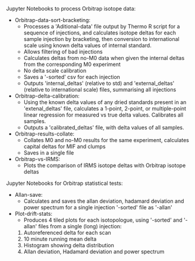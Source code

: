 Jupyter Notebooks to process Orbitrap isotope data:  
  - Orbitrap-data-sort-bracketing:  
    - Processes a 'Aditional-data' file output by Thermo R script for a sequence of injections, and calculates isotope deltas for each sample injection by bracketing, then conversion to international scale using known delta values of internal standard.   
    - Allows filtering of bad injections  
    - Calculates deltas from no-M0 data when given the internal deltas from the corresponding M0 experiment  
    - No delta scale calibration  
    - Saves a '-sorted' csv for each injection  
    - Outputs 'internal_deltas' (relative to std) and 'external_deltas' (relative to international scale) files, summarising all injections  
   - Orbitrap-delta-calibration:  
     - Using the known delta values of any dried standards present in an 'extenal_deltas' file, calculates a 1-point, 2-point, or multiple-point linear regression for measured vs true delta values. Calibrates all samples.  
     - Outputs a 'calibrated_deltas' file, with delta values of all samples.  
  - Orbitrap-results-collate:  
     - Collates M0 and no-M0 results for the same experiment, calculates capital deltas for MIF and clumps  
     - Saves in a single file  
  - Orbitrap-vs-IRMS:  
     - Plots the comparison of IRMS isotope deltas with Orbitrap isotope deltas  
  
Jupyter Notebooks for Orbitrap statistical tests:  
  - Allan-save:  
     - Calculates and saves the allan deviation, hadamard deviation and power spectrum for a single injection '-sorted' file as '-allan'  
  - Plot-drift-stats:  
     - Produces 4 tiled plots for each isotopologue, using '-sorted' and '-allan' files from a single (long) injection:   
    1. Autoreferenced delta for each scan  
    2. 10 minute running mean delta  
    3. Histogram showing delta distribution  
    4. Allan deviation, Hadamard deviation and power spectrum  

    

